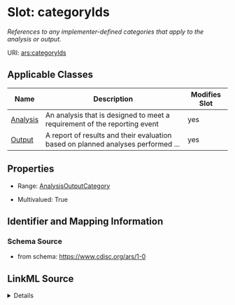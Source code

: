 # Slot: categoryIds


_References to any implementer-defined categories that apply to the analysis or output._



URI: [ars:categoryIds](https://www.cdisc.org/ars/1-0/categoryIds)



<!-- no inheritance hierarchy -->




## Applicable Classes

| Name | Description | Modifies Slot |
| --- | --- | --- |
[Analysis](Analysis.md) | An analysis that is designed to meet a requirement of the reporting event |  yes  |
[Output](Output.md) | A report of results and their evaluation based on planned analyses performed ... |  yes  |







## Properties

* Range: [AnalysisOutputCategory](AnalysisOutputCategory.md)

* Multivalued: True





## Identifier and Mapping Information







### Schema Source


* from schema: https://www.cdisc.org/ars/1-0




## LinkML Source

<details>
```yaml
name: categoryIds
description: References to any implementer-defined categories that apply to the analysis
  or output.
from_schema: https://www.cdisc.org/ars/1-0
rank: 1000
multivalued: true
alias: categoryIds
domain_of:
- Analysis
- Output
range: AnalysisOutputCategory
required: false
inlined: false

```
</details>